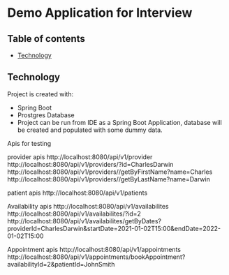 # Demo Application for Interview



## Table of contents
* [Technology](#technology)



## Technology
Project is created with:
 - Spring Boot
 - Prostgres Database
 - Project can be run from IDE as a Spring Boot Application, database will be created and populated with some dummy data.



Apis for testing

provider apis
http://localhost:8080/api/v1/provider
http://localhost:8080/api/v1/providers/?id=CharlesDarwin
http://localhost:8080/api/v1/providers//getByFirstName?name=Charles
http://localhost:8080/api/v1/providers//getByLastName?name=Darwin



patient apis
http://localhost:8080/api/v1/patients



Availability apis 
http://localhost:8080/api/v1/availabilites
http://localhost:8080/api/v1/availabilites/?id=2
http://localhost:8080/api/v1/availabilites/getByDates?providerId=CharlesDarwin&startDate=2021-01-02T15:00&endDate=2022-01-02T15:00



Appointment apis
http://localhost:8080/api/v1/appointments
http://localhost:8080/api/v1/appointments/bookAppointment?availabilityId=2&patientId=JohnSmith

 

